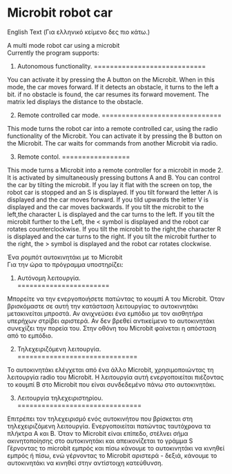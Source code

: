 Microbit robot car
==================

English Text (Για ελληνικό κείμενο δες πιο κάτω.)


A multi mode robot car using a microbit  
Currently the program supports:


1. Autonomous functionality.
============================

  You can activate it by pressing the A button on the Microbit. When in this mode, the car 
moves forward. If it detects an obstacle, it turns to the left a bit. if no obstacle is found, the car resumes its forward 
movement. The matrix led displays the distance to the obstacle.

2. Remote controlled car mode.
==============================

 This mode turns the robot car into a remote
controlled car, using the radio functionality of the Microbit. You can activate it by
pressing the B button on the Microbit. The car waits for
commands from another Microbit via radio.

3. Remote contol.
=================

 This mode turns a Microbit into a remote controller for a microbit
in mode 2. It is activated by simultaneously pressing buttons A and B. You can control the car by tilting the microbit. If you lay it flat with the
screen on top, the robot car is stopped and an S is displayed. If you tilt forward
the letter Λ is displayed and the car moves forward. If you tild upwards the letter V
is displayed and the car moves backwards. If you tilt the microbit to the left,the
character L is displayed and the car turns to the left. If you tilt the microbit further
to the Left, the < symbol is displayed and the robot car rotates counterclockwise.
If you tilt the microbit to the right,the
character R is displayed and the car turns to the right. If you tilt the microbit further
to the right, the > symbol is displayed and the robot car rotates clockwise.

Ένα ρομπότ αυτοκινητάκι με το Microbit  
Για την ώρα το πρόγραμμα υποστηρίζει:

1. Αυτόνομη λειτουργία.  
=======================


Μπορείτε να την ενεργοποιήσετε πατώντας το κουμπί Α του Microbit. Όταν βρισκόμαστε
σε αυτή την κατάσταση λειτουργίας το αυτοκινητάκι μετακινείται μπροστά. Αν ανιχνεύσει
ένα εμπόδιο με τον αισθητήρα υπερήχων στρίβει αριστερά. Αν δεν βρεθεί αντικείμενο το
αυτοκινητάκι συνεχίζει την πορεία του. Στην οθόνη του Microbit φαίνεται η απόσταση 
από το εμπόδιο.

2. Τηλεχειριζόμενη λειτουργία.  
==============================


Το αυτοκινητάκι ελέγχεται από ένα άλλο Microbit, 
χρησιμοποιώντας τη λειτουργία radio του Microbit. Η λειτουργία αυτή ενεργοποιείται
πιέζοντας το κουμπί Β στο Microbit που είναι συνδεδεμένο πάνω στο αυτοκινητάκι.

3. Λειτουργία τηλεχειριστηρίου.  
===============================


Επιτρέπει τον τηλεχειρισμό ενός αυτοκινήτου που 
βρίσκεται στη τηλεχειριζόμενη λειτουργία. Ενεργοποιείται πατώντας ταυτόχρονα τα πλήκτρα A και B.
Όταν το Microbit είναι επίπεδο, στέλνει σήμα ακινητοποίησης στο αυτοκινητάκι και απεικονίζεται το γράμμα S
Γέρνοντας το microbit εμπρός και πίσω κάνουμε το αυτοκινητάκι να κινηθεί εμπρός ή
πίσω, ενώ γέρνοντας το Microbit αριστερά - δεξιά, κάνουμε το αυτοκινητάκι να κινηθεί
στην αντίστοιχη κατεύθυνση.
